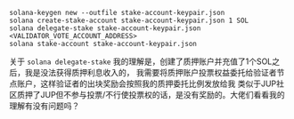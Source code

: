 ```
solana-keygen new --outfile stake-account-keypair.json
solana create-stake-account stake-account-keypair.json 1 SOL
solana delegate-stake stake-account-keypair.json <VALIDATOR_VOTE_ACCOUNT_ADDRESS>
solana stake-account stake-account-keypair.json
```

关于 `solana delegate-stake` 我的理解是，创建了质押账户并充值了1个SOL之后，我是没法获得质押利息收入的，
我需要将质押账户投票权益委托给验证者节点账户，这样验证者的出块奖励会按照我的质押委托比例发放给我
类似于JUP社区质押了JUP但不参与投票/不行使投票权的话，是没有奖励的。大佬们看看我的理解有没有问题吗？
